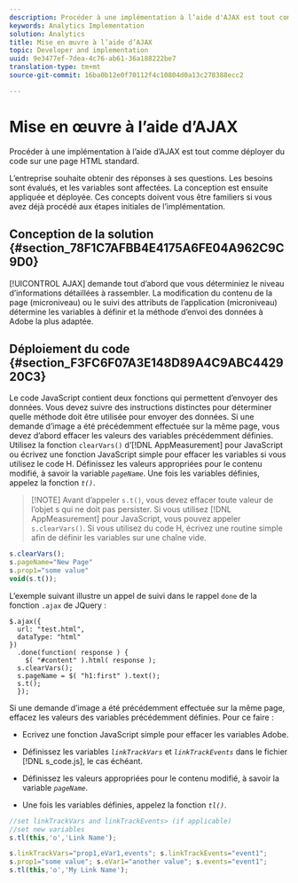 ```yaml
---
description: Procéder à une implémentation à l’aide d'AJAX est tout comme déployer du code sur une page HTML standard.
keywords: Analytics Implementation
solution: Analytics
title: Mise en œuvre à l’aide d’AJAX
topic: Developer and implementation
uuid: 9e3477ef-7dea-4c76-ab61-36a188222be7
translation-type: tm+mt
source-git-commit: 16ba0b12e0f70112f4c10804d0a13c278388ecc2

---
```



# Mise en œuvre à l’aide d’AJAX

Procéder à une implémentation à l’aide d’AJAX est tout comme déployer du code sur une page HTML standard.

L’entreprise souhaite obtenir des réponses à ses questions. Les besoins sont évalués, et les variables sont affectées. La conception est ensuite appliquée et déployée. Ces concepts doivent vous être familiers si vous avez déjà procédé aux étapes initiales de l’implémentation.

## Conception de la solution {#section_78F1C7AFBB4E4175A6FE04A962C9C9D0}

[!UICONTROL AJAX] demande tout d’abord que vous déterminiez le niveau d’informations détaillées à rassembler. La modification du contenu de la page (microniveau) ou le suivi des attributs de l’application (microniveau) détermine les variables à définir et la méthode d’envoi des données à Adobe la plus adaptée.

## Déploiement du code {#section_F3FC6F07A3E148D89A4C9ABC442920C3}

Le code JavaScript contient deux fonctions qui permettent d’envoyer des données. Vous devez suivre des instructions distinctes pour déterminer quelle méthode doit être utilisée pour envoyer des données.
Si une demande d’image a été précédemment effectuée sur la même page, vous devez d’abord effacer les valeurs des variables précédemment définies. Utilisez la fonction `clearVars()` d’[!DNL AppMeasurement] pour JavaScript ou écrivez une fonction JavaScript simple pour effacer les variables si vous utilisez le code H. Définissez les valeurs appropriées pour le contenu modifié, à savoir la variable *`pageName`*. Une fois les variables définies, appelez la fonction *`t()`*.

> [!NOTE] Avant d’appeler `s.t()`, vous devez effacer toute valeur de l’objet s qui ne doit pas persister. Si vous utilisez [!DNL AppMeasurement] pour JavaScript, vous pouvez appeler `s.clearVars()`. Si vous utilisez du code H, écrivez une routine simple afin de définir les variables sur une chaîne vide.

```js
s.clearVars(); 
s.pageName="New Page" 
s.prop1="some value" 
void(s.t());
```

L’exemple suivant illustre un appel de suivi dans le rappel `done` de la fonction `.ajax` de JQuery :

```
$.ajax({ 
  url: "test.html", 
  dataType: "html" 
}) 
  .done(function( response ) { 
    $( "#content" ).html( response ); 
  s.clearVars(); 
  s.pageName = $( "h1:first" ).text(); 
  s.t(); 
  }); 
```

Si une demande d’image a été précédemment effectuée sur la même page, effacez les valeurs des variables précédemment définies. Pour ce faire :

* Ecrivez une fonction JavaScript simple pour effacer les variables Adobe.
* Définissez les variables *`linkTrackVars`* et *`linkTrackEvents`* dans le fichier [!DNL s_code.js], le cas échéant.

* Définissez les valeurs appropriées pour le contenu modifié, à savoir la variable *`pageName`*.
* Une fois les variables définies, appelez la fonction *`tl()`*.

```js
//set linkTrackVars and linkTrackEvents> (if applicable) 
//set new variables 
s.tl(this,'o','Link Name');
```

```js
s.linkTrackVars="prop1,eVar1,events"; s.linkTrackEvents="event1"; 
s.prop1="some value"; s.eVar1="another value"; s.events="event1"; 
s.tl(this,'o','My Link Name');
```

